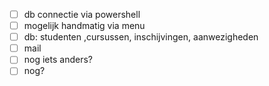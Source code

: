  - [ ] db connectie via powershell
 - [ ] mogelijk handmatig via menu
 - [ ] db: studenten ,cursussen, inschijvingen, aanwezigheden
 - [ ]  mail 
 - [ ] nog iets anders?
 - [ ] nog?